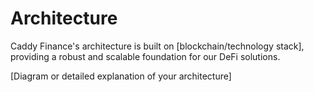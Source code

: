 # Architecture

Caddy Finance's architecture is built on [blockchain/technology stack], providing a robust and scalable foundation for our DeFi solutions.

[Diagram or detailed explanation of your architecture]